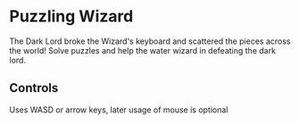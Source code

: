 # Puzzling Wizard
The Dark Lord broke the Wizard's keyboard and scattered the pieces across the world! 
Solve puzzles and help the water wizard in defeating the dark lord.

## Controls
Uses WASD or arrow keys, later usage of mouse is optional